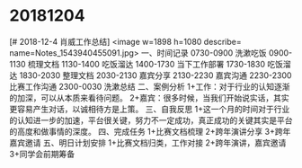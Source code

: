 # 20181204

[# 2018-12-4 肖威工作总结]
<image w=1898 h=1080 describe= name=Notes_1543940455091.jpg>
一、时间记录
0730-0900 洗漱吃饭
0900-1130 梳理文档
1130-1400 吃饭溜达
1400-1730 当下工作部署
1730-1830 吃饭溜达
1830-2030 整理文档
2030-2130 嘉宾分享
2130-2230 嘉宾沟通
2230-2300 比赛工作沟通
2300-0030 洗漱总结
二、案例分析
1+工作：对于行业的认知逐渐的加深，可以从本质来看待问题。
2+嘉宾：很多时候，当我们开始说实话，其实更容易产生对话，以诚相待方是上策。
三、自我反思
1+这一个月的时间对于行业的认知进一步的加速，平台很关键，努力不一定成功，真正成功的关键其实是平台的高度和做事情的深度。
四、完成任务
1+比赛文档梳理
2+跨年演讲分享
3+跨年嘉宾邀请
五、明日计划安排
1+比赛文档归类，工作对接
2+跨年演讲，嘉宾邀请
3+同学会前期筹备
